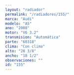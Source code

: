 ```yaml
---
layout: "radiador"
permalink: "/radiadores/155/"
marca: "Audi"
modelo: "A5"
ano: "2008"
motor: "V6 3.2"
transmision: "Automática"
parte: "60318"
clima: "Con clima"
alto: "28 3/8"
ancho: "18 1/2"
observaciones: ""
id: "155"
---
```


